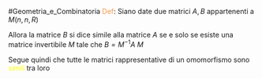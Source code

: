 #Geometria_e_Combinatoria 
<font color="#f79646">Def</font>: Siano date due matrici $A,B$ appartenenti a $M(n,n,R)$

Allora la matrice $B$ si dice simile alla matrice $A$ se e solo se
esiste una matrice invertibile $M$ tale che $B=M^{-1}A\ M$ 

Segue quindi che tutte le matrici rappresentative di un omomorfismo sono <font color="#ffff00">simili</font> tra loro